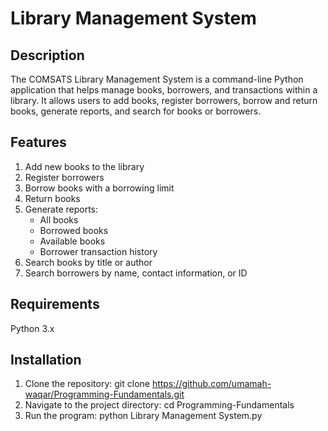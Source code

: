# Library Management System

## Description
The COMSATS Library Management System is a command-line Python application that helps manage books, borrowers, and transactions within a library. It allows users to add books, register borrowers, borrow and return books, generate reports, and search for books or borrowers.

## Features
1) Add new books to the library
2) Register borrowers
3) Borrow books with a borrowing limit
4) Return books
5) Generate reports:
   - All books
   - Borrowed books
   - Available books
   - Borrower transaction history
6) Search books by title or author
7) Search borrowers by name, contact information, or ID

## Requirements
Python 3.x

## Installation
1) Clone the repository: git clone https://github.com/umamah-waqar/Programming-Fundamentals.git
2) Navigate to the project directory: cd Programming-Fundamentals
3) Run the program: python Library Management System.py
